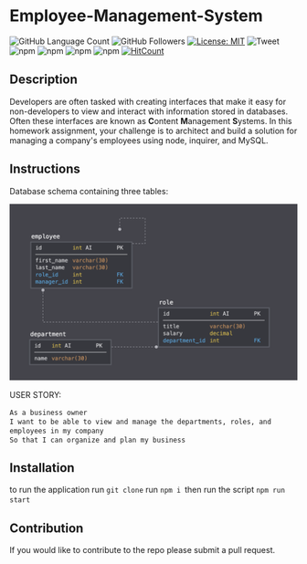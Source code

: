 # Employee-Management-System

![GitHub Language Count](https://img.shields.io/github/languages/count/codingErik/Employee-Management-System?label=Languages%20Used&logo=GitHub)
![GitHub Followers](https://img.shields.io/github/followers/codingErik?color=orange&label=Followers&logo=GitHub)
[![License: MIT](https://img.shields.io/badge/License-MIT-yellow.svg)](https://opensource.org/licenses/MIT)
![Tweet](https://img.shields.io/twitter/url?url=https%3A%2F%2Fgithub.com%2FCodingErik%2FteamGenerator)
![npm](https://img.shields.io/npm/v/mysql?color=blue&label=mysql&logo=NPM&logoColor=black)
![npm](https://img.shields.io/npm/v/inquirer?color=green&label=inquirer&logo=NPM&logoColor=black)
![npm](https://img.shields.io/npm/v/console.table?color=purple&label=console.table&logo=NPM&logoColor=black)
![npm](https://img.shields.io/npm/v/chalk-pipe?color=orange&label=chalk-pipe&logo=NPM&logoColor=black)
[![HitCount](http://hits.dwyl.com/{CodingErik}/{Employee-Management-System}.svg)](http://hits.dwyl.com/{username}/{project-name})


## Description

Developers are often tasked with creating interfaces that make it easy for non-developers to view and interact with information stored in databases. Often these interfaces are known as **C**ontent **M**anagement **S**ystems. In this homework assignment, your challenge is to architect and build a solution for managing a company's employees using node, inquirer, and MySQL.

## Instructions

Database schema containing three tables:

![Database Schema](Assets/schema.png)


USER STORY:

```
As a business owner
I want to be able to view and manage the departments, roles, and employees in my company
So that I can organize and plan my business
```

## Installation

to run the application run ```git clone``` run  ```npm i ```then run the script ```npm run start ```

## Contribution 

If you would like to contribute to the repo please submit a pull request. 

